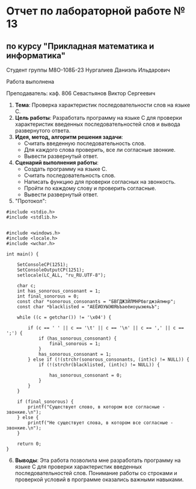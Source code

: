 # Отчет по лабораторной работе № 13
## по курсу "Прикладная математика и информатика"

Студент группы М8О-108Б-23 Нургалиев Даниэль Ильдарович

Работа выполнена 

Преподаватель: каф. 806 Севастьянов Виктор Сергеевич

1. **Тема**: Проверка характеристик последовательности слов на языке C.
2. **Цель работы**: Разработать программу на языке C для проверки характеристик введенных последовательностей слов и вывода развернутого ответа.
3. **Идея, метод, алгоритм решения задачи**:
   - Считать введенную последовательность слов.
   - Для каждого слова проверить, все ли согласные звонкие.
   - Вывести развернутый ответ.
4. **Сценарий выполнения работы**:
   - Создать программу на языке C.
   - Считать последовательность слов.
   - Написать функцию для проверки согласных на звонкость.
   - Пройти по каждому слову и проверить согласные.
   - Вывести развернутый ответ.
5. "Протокол":
```
#include <stdio.h>
#include <stdlib.h>


#include <windows.h>
#include <locale.h>
#include <wchar.h>

int main() {

    SetConsoleCP(1251); 
    SetConsoleOutputCP(1251); 
    setlocale(LC_ALL, "ru_RU.UTF-8");

    char c;
    int has_sonorous_consonant = 1;
    int final_sonorous = 0;
    const char *sonorous_consonants = "БВГДЖЗЙЛМНРбвгджзйлмнр"; 
    const char *blacklisted = "АЕЁИОУЫЭЮЯЬЪаеёиоуыэюяьЪ"; 

    while ((c = getchar()) != '\x04') { 
 
        if (c == ' ' || c == '\t' || c == '\n' || c == ',' || c == ';') {
            if (has_sonorous_consonant) { 
                final_sonorous = 1; 
            }
            has_sonorous_consonant = 1; 
        } else if (!(strchr(sonorous_consonants, (int)c) != NULL)) { 
            if (!(strchr(blacklisted, (int)c) != NULL)) { 
                
                has_sonorous_consonant = 0; 
            }
        }
    }

    if (final_sonorous) {
        printf("Существует слово, в котором все согласные - звонкие.\n");
    } else {
        printf("Не существует слова, в котором все согласные - звонкие.\n");
    }

    return 0;
}
```
6. **Выводы**: Эта работа позволила мне разработать программу на языке C для проверки характеристик введенных последовательностей слов. Понимание работы со строками и проверкой условий в программе оказались важными навыками.

